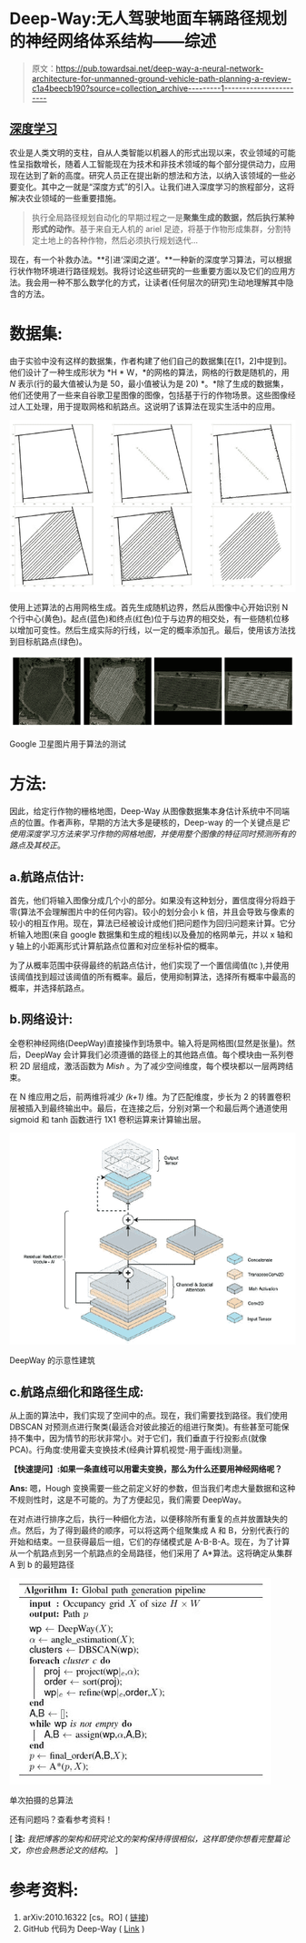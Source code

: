 # Deep-Way:无人驾驶地面车辆路径规划的神经网络体系结构——综述

> 原文：<https://pub.towardsai.net/deep-way-a-neural-network-architecture-for-unmanned-ground-vehicle-path-planning-a-review-c1a4beecb190?source=collection_archive---------1----------------------->

## [深度学习](https://towardsai.net/p/category/machine-learning/deep-learning)

农业是人类文明的支柱，自从人类智能以机器人的形式出现以来，农业领域的可能性呈指数增长，随着人工智能现在为技术和非技术领域的每个部分提供动力，应用现在达到了新的高度。研究人员正在提出新的想法和方法，以纳入该领域的一些必要变化。其中之一就是“深度方式”的引入。让我们进入深度学习的旅程部分，这将解决农业领域的一些重要措施。

> 执行全局路径规划自动化的早期过程之一是**聚集生成的数据，然后执行某种形式的动作**。基于来自无人机的 ariel 足迹，将基于作物形成集群，分割特定土地上的各种作物，然后必须执行规划迭代…

现在，有一个补救办法。**引进‘深闺之道’。**一种新的深度学习算法，可以根据行状作物环境进行路径规划。我将讨论这些研究的一些重要方面以及它们的应用方法。我会用一种不那么数学化的方式，让读者(任何层次的研究)生动地理解其中隐含的方法。

# **数据集:**

由于实验中没有这样的数据集，作者构建了他们自己的数据集[在[1，2]中提到]。他们设计了一种生成形状为 *H * W，*的网格的算法，网格的行数是随机的，用 *N* 表示(行的最大值被认为是 50，最小值被认为是 20) *。*除了生成的数据集，他们还使用了一些来自谷歌卫星图像的图像，包括基于行的作物场景。这些图像经过人工处理，用于提取网格和航路点。这说明了该算法在现实生活中的应用。

![](img/cee39418e43f55266096e8fffc5d6dea.png)

使用上述算法的占用网格生成。首先生成随机边界，然后从图像中心开始识别 N 个行中心(黄色)。起点(蓝色)和终点(红色)位于与边界的相交处，有一些随机位移以增加可变性。然后生成实际的行线，以一定的概率添加孔。最后，使用该方法找到目标航路点(绿色)。

![](img/d961e502140ae94b3bc82b477a6b4c1c.png)

Google 卫星图片用于算法的测试

# 方法:

因此，给定行作物的栅格地图，Deep-Way 从图像数据集本身估计系统中不同端点的位置。作者声称，早期的方法大多是硬核的，Deep-way 的一个关键点是*它使用深度学习方法来学习作物的网格地图，并使用整个图像的特征同时预测所有的路点及其校正*。

## a.**航路点估计:**

首先，他们将输入图像分成几个小的部分。如果没有这种划分，置信度得分将趋于零(算法不会理解图片中的任何内容)。较小的划分会小 k 倍，并且会导致与像素的较小的相互作用。现在，算法已经被设计成他们把问题作为回归问题来计算。它分析输入地图(来自 google 数据集和生成的粗线)以及叠加的格网单元，并以 x 轴和 y 轴上的小距离形式计算航路点位置和对应坐标补偿的概率。

为了从概率范围中获得最终的航路点估计，他们实现了一个置信阈值(tc ),并使用该阈值找到超过该阈值的所有概率。最后，使用抑制算法，选择所有概率中最高的概率，并选择航路点。

## b.网络设计:

全卷积神经网络(DeepWay)直接操作到场景中。输入将是网格图(显然是张量)。然后，DeepWay 会计算我们必须遵循的路径上的其他路点值。每个模块由一系列卷积 2D 层组成，激活函数为 *Mish* 。为了减少空间维度，每个模块都以一层两跨结束。

在 N 维应用之后，前两维将减少 *(k+1)* 维。为了匹配维度，步长为 2 的转置卷积层被插入到最终输出中。最后，在连接之后，分别对第一个和最后两个通道使用 sigmoid 和 tanh 函数进行 1X1 卷积运算来计算输出层。

![](img/de82a0b020f1f695619ebb73c295b1e7.png)

DeepWay 的示意性建筑

## c.航路点细化和路径生成:

从上面的算法中，我们实现了空间中的点。现在，我们需要找到路径。我们使用 DBSCAN 对预测点进行聚类(最适合对彼此接近的组进行聚类)。有些甚至可能保持不集中，因为情节的形状非常小。对于它们，我们垂直于行投影点(就像 PCA)。行角度:使用霍夫变换技术(经典计算机视觉-用于画线)测量。

**【快速提问】:如果一条直线可以用霍夫变换，那么为什么还要用神经网络呢？**

**Ans:** 嗯，Hough 变换需要一些之前定义好的参数，但当我们考虑大量数据和这种不规则性时，这是不可能的。为了方便起见，我们需要 DeepWay。

在对点进行排序之后，执行一种细化方法，以便移除所有重复的点并放置缺失的点。然后，为了得到最终的顺序，可以将这两个组聚集成 A 和 B，分别代表行的开始和结束。一旦获得最后一组，它们的存储模式是 A-B-B-A。现在，为了计算从一个航路点到另一个航路点的全局路径，他们采用了 A*算法。这将确定从集群 A 到 b 的最短路径

![](img/f8f3440588c4afb4c8b27ef0ce13dec6.png)

单次拍摄的总算法

还有问题吗？查看参考资料！

[ **注:** *我把博客的架构和研究论文的架构保持得很相似，这样即使你想看完整篇论文，你也会熟悉论文的结构。* ]

# 参考资料:

1.  arXiv:2010.16322 [cs。RO] ( [链接](https://arxiv.org/abs/2010.16322))
2.  GitHub 代码为 Deep-Way ( [Link](https://github.com/fsalv/DeepWay) )